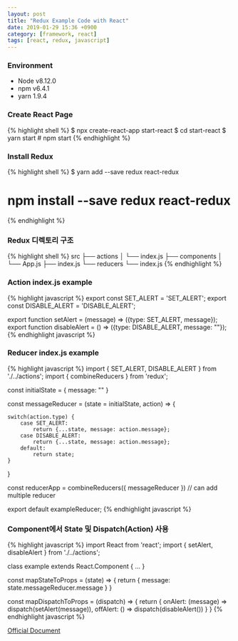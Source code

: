 ```yaml
---
layout: post
title: "Redux Example Code with React"
date: 2019-01-29 15:36 +0900
category: [framework, react]
tags: [react, redux, javascript]
---
```


### Environment
- Node v8.12.0
- npm v6.4.1
- yarn 1.9.4

### Create React Page
{% highlight shell %}
$ npx create-react-app start-react
$ cd start-react
$ yarn start # npm start
{% endhighlight %}

### Install Redux
{% highlight shell %}
$ yarn add --save redux react-redux
# npm install --save redux react-redux
{% endhighlight %}

### Redux 디렉토리 구조
{% highlight shell %}
src
├── actions
│       └── index.js
├── components
│       └── App.js
├── index.js
└── reducers
        └── index.js
{% endhighlight %}

### Action index.js example
{% highlight javascript %}
export const SET_ALERT = 'SET_ALERT';
export const DISABLE_ALERT = 'DISABLE_ALERT';

export function setAlert = (message) => ({type: SET_ALERT, message});
export function disableAlert = () => ({type: DISABLE_ALERT, message: ""});
{% endhighlight javascript %}

### Reducer index.js example
{% highlight javascript %}
import { SET_ALERT, DISABLE_ALERT } from './../actions';
import { combineReducers } from 'redux';

const initialState = {
	message: ""
}

const messageReducer = (state = initialState, action) => {
	
	switch(action.type) {
		case SET_ALERT:
			return {...state, message: action.message};
		case DISABLE_ALERT:
			return {...state, message: action.message};
		default:
			return state;
	}
}

const reducerApp = combineReducers({
	messageReducer
}) // can add multiple reducer

export default exampleReducer;
{% endhighlight javascript %}

### Component에서 State 및 Dispatch(Action) 사용
{% highlight javascript %}
import React from 'react';
import { setAlert, disableAlert } from './../actions';

class example extends React.Component {
	...
}

const mapStateToProps = (state) => {
	return {
		message: state.messageReducer.message
	}
}

const mapDispatchToProps = (dispatch) => {
	return {
		onAlert: (message) => dispatch(setAlert(message)),
		offAlert: () => dispatch(disableAlert())
	}
}
{% endhighlight javascript %}

[Official Document](https://redux.js.org/basics/basic-tutorial)
